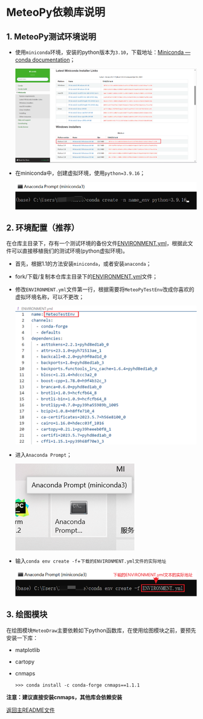 # MeteoPy依赖库说明

## 1. MeteoPy测试环境说明

+ 使用`miniconda`环境，安装的python版本为`3.10`，下载地址：[Miniconda — conda documentation](https://docs.conda.io/en/latest/miniconda.html)；

  ![DEPENDENCE_1](./FigGallery/DEPENDENCE_1.png)

+ 在miniconda中，创建虚拟环境，使用`python=3.9.16`；

  ![DEPENDENCE_2](./FigGallery/DEPENDENCE_2.png)

## 2. 环境配置（推荐）

在仓库主目录下，存有一个测试环境的备份文件[ENVIRONMENT.yml](./ENVIRONMENT.yml)，根据此文件可以直接移植我们的测试环境(python虚拟环境)。

+ 首先，根据1.1的方法安装`miniconda`，或者安装`anaconda`；

+ fork/下载/复制本仓库主目录下的[ENVIRONMENT.yml](./ENVIRONMENT.yml)文件；

+ 修改`ENVIRONMENT.yml`文件第一行，根据需要将`MeteoPyTestEnv`改成你喜欢的虚拟环境名称，可以不更改；

  ![DEPENDENCE_3](./FigGallery/DEPENDENCE_3.png)

+ 进入`Anaconda Prompt`；

  ![HowDownload_4](./FigGallery/HowDownload_4.png)

+ 输入`conda env create -f`+`下载的ENVIRONMENT.yml文件的实际地址`

  ![DEPENDENCE_4](./FigGallery/DEPENDENCE_4.png)

  

## 3. 绘图模块

在绘图模块`MeteoDraw`主要依赖如下python函数库，在使用绘图模块之前，要预先安装一下库：

+ matplotlib

+ cartopy

+ cnmaps

  ```
  >>> conda install -c conda-forge cnmaps==1.1.1
  ```

**注意：建议直接安装cnmaps，其他库会依赖安装**



[返回主README文件](./README.md)